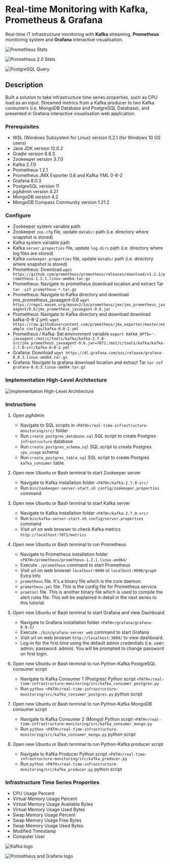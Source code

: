 # Real-time Monitoring with Kafka, Prometheus & Grafana

Real-time IT infrastructure monitoring with **Kafka** streaming, **Prometheus** monitoring system and **Grafana** 
interactive visualisation.

![Prometheus Stats](img/prometheus-stats.PNG "Prometheus Stats")

![Prometheus 2.0 Stats](img/prometheus-2-0-stats.PNG "Prometheus 2.0 Stats")

![PostgreSQL Query](img/postgresql-query.PNG "PostgreSQL Query")

## Description

Built a solution to take infrastructure time series properties, such as CPU load as an input. Streamed metrics from a 
Kafka producer to two Kafka consumers (i.e. MongoDB Database and PostgreSQL Database), and presented in 
Grafana interactive visualisation web application.

### Prerequisites

* WSL (Windows Subsystem for Linux) version 0.2.1 (for Windows 10 OS users)
* Java JDK version 12.0.2
* Gradle version 6.8.3
* Zookeeper version 3.7.0
* Kafka 2.7.0
* Prometheus 1.2.1
* Prometheus JMX Exporter 0.6 and Kafka YML 0-8-2
* Grafana 8.0.3
* PostgreSQL version 11
* pgAdmin version 4.21
* MongoDB version 4.2
* MongoDB Compass Community version 1.21.2

### Configure

* Zookeeper system variable path
* Zookeeper `zoo.cfg` file, update `dataDir` path (i.e. directory where snapshot is stored)
* Kafka system variable path
* Kafka `server.properties` file, update `log.dirs` path (i.e. directory where log files are stored)
* Kafka `zookeeper.properties` file, update `dataDir` path (i.e. directory where snapshot is stored)
* Prometheus: Download `wget https://github.com/prometheus/prometheus/releases/download/v1.2.1/prometheus-1.2.1.linux-amd64.tar.gz`
* Prometheus: Navigate to prometheus download location and extract Tar `tar -xzf prometheus-*.tar.gz`
* Prometheus: Navigate to Kafka directory and download jmx_prometheus_javaagent-0.6 `wget https://repo1.maven.org/maven2/io/prometheus/jmx/jmx_prometheus_javaagent/0.6/jmx_prometheus_javaagent-0.6.jar`
* Prometheus: Navigate to Kafka directory and download download kafka-0-8-2.yml: `wget https://raw.githubusercontent.com/prometheus/jmx_exporter/master/example_configs/kafka-0-8-2.yml`
* Prometheus / Kafka: Set environment variable `export KAFKA_OPTS='-javaagent:/mnt/c/tools/kafka/kafka-2.7.0-src/jmx_prometheus_javaagent-0.6.jar=7071:/mnt/c/tools/kafka/kafka-2.7.0-src/kafka-0-8-2.yml'`
* Grafana: Download `wget https://dl.grafana.com/oss/release/grafana-8.0.3.linux-amd64.tar.gz`
* Grafana: Navigate to grafana download location and extract Tar `tar zxf grafana-8.0.3.linux-amd64.tar.gz`

### Implementation High-Level Architecture

![Implementation High-Level Architecture](img/high-level-architecture.png "Implementation High-Level Architecture")

### Instructions

1. Open pgAdmin
    * Navigate to SQL scripts in `<PATH>/real-time-infrastructure-monitoring/src/` folder
    * Run `create_postgres_database.sql` SQL script to create Postgres `infrastructure` database
    * Run `create_postgres_schema.sql` SQL script to create Postgres `cpu_usage` schema
    * Run `create_postgres_table.sql` SQL script to create Postgres `kafka_consumer` table

2. Open new Ubuntu or Bash terminal to start Zookeeper server
    * Navigate to Kafka installation folder `<PATH>/kafka-2.7.0-src/`
    * Run `bin/zookeeper-server-start.sh config/zookeeper.properties` command
    
3. Open new Ubuntu or Bash terminal to start Kafka server
    * Navigate to Kafka installation folder `<PATH>/kafka-2.7.0-src/`
    * Run `bin/kafka-server-start.sh config/server.properties` command
    * Visit url on web browser to check Kafka metrics `http://localhost:7071/metrics`

4. Open new Ubuntu or Bash terminal to run Prometheus
    * Navigate to Prometheus installation folder `<PATH>/prometheus/prometheus-1.2.1.linux-amd64/`
    * Execute `./prometheus` command to start Prometheus
    * Visit url on web browser `localhost:9090` or `localhost:9090/graph`
    Extra Info
    * `prometheus` file. It's a binary file which is the core daemon.
    * `prometheus.yml` file. This is the config file for Prometheus service.
    * `promtool` file. This is another binary file which is used to compile the alert rules file. This will be explained in detail in the next series to this tutorial.

5. Open new Ubuntu or Bash terminal to start Grafana and view Dashboard
    * Navigate to Grafana installation folder `<PATH>/grafana/grafana-8.0.3/`
    * Execute `./bin/grafana-server web` command to start Grafana
    * Visit url on web browser `http://localhost:3000/` to view dashboard.
    * Log-in for the first time using the default admin credentials (i.e. user: admin; password: admin). You will be prompted to change password on first login.

6. Open new Ubuntu or Bash terminal to run Python-Kafka PostgreSQL consumer script
    * Navigate to Kafka Consumer 1 (Postgres) Python script `<PATH>/real-time-infrastructure-monitoring/src/kafka_consumer_postgres.py`
    * Run `python <PATH>/real-time-infrastructure-monitoring/src/kafka_consumer_postgres.py` python script
    
7. Open new Ubuntu or Bash terminal to run Python-Kafka MongoDB consumer script
    * Navigate to Kafka Consumer 2 (Mongo) Python script `<PATH>/real-time-infrastructure-monitoring/src/kafka_consumer_mongo.py`
    * Run `python <PATH>/real-time-infrastructure-monitoring/src/kafka_consumer_mongo.py` python script

8. Open new Ubuntu or Bash terminal to run Python-Kafka producer script
    * Navigate to Kafka Producer Python script `<PATH>/real-time-infrastructure-monitoring/src/kafka_producer.py`
    * Run `python <PATH>/real-time-infrastructure-monitoring/src/kafka_producer.py` python script

### Infrastructure Time Series Properties

* CPU Usage Percent
* Virtual Memory Usage Percent
* Virtual Memory Usage Available Bytes
* Virtual Memory Usage Used Bytes
* Swap Memory Usage Percent
* Swap Memory Usage Free Bytes
* Swap Memory Usage Used Bytes
* Modified Timestamp
* Computer User

![Kafka logo](img/kafka-logo.png "Kafka logo")

![Prometheus and Grafana logo](img/prometheus-grafana-logo.png  "Prometheus and Grafana logo")
